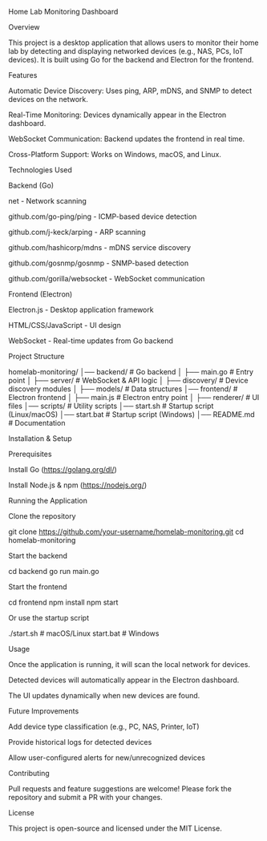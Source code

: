 Home Lab Monitoring Dashboard

Overview

This project is a desktop application that allows users to monitor their home lab by detecting and displaying networked devices (e.g., NAS, PCs, IoT devices). It is built using Go for the backend and Electron for the frontend.

Features

Automatic Device Discovery: Uses ping, ARP, mDNS, and SNMP to detect devices on the network.

Real-Time Monitoring: Devices dynamically appear in the Electron dashboard.

WebSocket Communication: Backend updates the frontend in real time.

Cross-Platform Support: Works on Windows, macOS, and Linux.

Technologies Used

Backend (Go)

net - Network scanning

github.com/go-ping/ping - ICMP-based device detection

github.com/j-keck/arping - ARP scanning

github.com/hashicorp/mdns - mDNS service discovery

github.com/gosnmp/gosnmp - SNMP-based detection

github.com/gorilla/websocket - WebSocket communication

Frontend (Electron)

Electron.js - Desktop application framework

HTML/CSS/JavaScript - UI design

WebSocket - Real-time updates from Go backend

Project Structure

homelab-monitoring/
│── backend/                # Go backend
│   ├── main.go             # Entry point
│   ├── server/             # WebSocket & API logic
│   ├── discovery/          # Device discovery modules
│   ├── models/             # Data structures
│── frontend/               # Electron frontend
│   ├── main.js             # Electron entry point
│   ├── renderer/           # UI files
│── scripts/                # Utility scripts
│── start.sh                # Startup script (Linux/macOS)
│── start.bat               # Startup script (Windows)
│── README.md               # Documentation

Installation & Setup

Prerequisites

Install Go (https://golang.org/dl/)

Install Node.js & npm (https://nodejs.org/)

Running the Application

Clone the repository

git clone https://github.com/your-username/homelab-monitoring.git
cd homelab-monitoring

Start the backend

cd backend
go run main.go

Start the frontend

cd frontend
npm install
npm start

Or use the startup script

./start.sh  # macOS/Linux
start.bat   # Windows

Usage

Once the application is running, it will scan the local network for devices.

Detected devices will automatically appear in the Electron dashboard.

The UI updates dynamically when new devices are found.

Future Improvements

Add device type classification (e.g., PC, NAS, Printer, IoT)

Provide historical logs for detected devices

Allow user-configured alerts for new/unrecognized devices

Contributing

Pull requests and feature suggestions are welcome! Please fork the repository and submit a PR with your changes.

License

This project is open-source and licensed under the MIT License.
